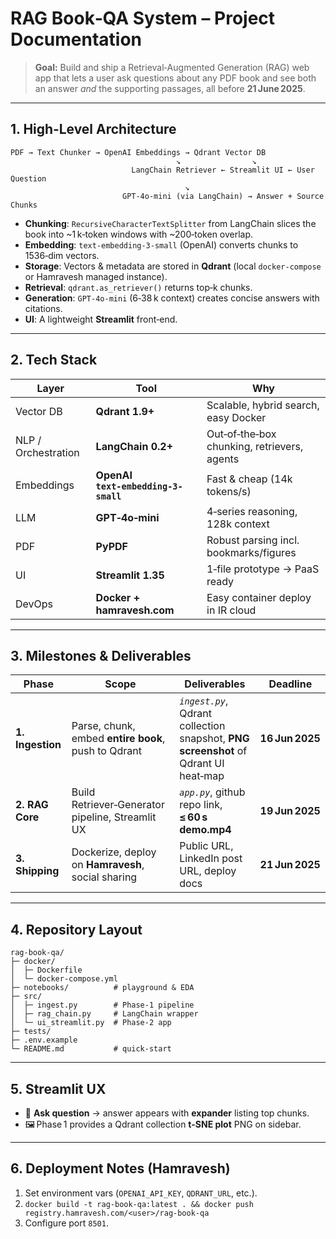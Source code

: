 # RAG Book‑QA System – Project Documentation

> **Goal:** Build and ship a Retrieval‑Augmented Generation (RAG) web app that lets a user ask questions about any PDF book and see both an answer _and_ the supporting passages, all before **21 June 2025**.

---

## 1. High‑Level Architecture

```text
PDF → Text Chunker → OpenAI Embeddings → Qdrant Vector DB
                                     ↘                ↘
                           LangChain Retriever ← Streamlit UI ← User Question
                                       ↘
                         GPT‑4o‑mini (via LangChain) → Answer + Source Chunks
```

* **Chunking**: `RecursiveCharacterTextSplitter` from LangChain slices the book into ~1 k‑token windows with ~200‑token overlap.  
* **Embedding**: `text‑embedding‑3-small` (OpenAI) converts chunks to 1536‑dim vectors.  
* **Storage**: Vectors & metadata are stored in **Qdrant** (local `docker‑compose` or Hamravesh managed instance).  
* **Retrieval**: `qdrant.as_retriever()` returns top‑k chunks.  
* **Generation**: `GPT‑4o‑mini` (6‑38 k context) creates concise answers with citations.  
* **UI**: A lightweight **Streamlit** front‑end.

---

## 2. Tech Stack

| Layer | Tool | Why |
|-------|------|-----|
| Vector DB | **Qdrant 1.9+** | Scalable, hybrid search, easy Docker |  
| NLP / Orchestration | **LangChain 0.2+** | Out‑of‑the‑box chunking, retrievers, agents |  
| Embeddings | **OpenAI `text‑embedding‑3-small`** | Fast & cheap (14k tokens/s) |
| LLM | **GPT‑4o‑mini** | 4‑series reasoning, 128k context |  
| PDF | **PyPDF** | Robust parsing incl. bookmarks/figures |  
| UI | **Streamlit 1.35** | 1‑file prototype -> PaaS ready |  
| DevOps | **Docker + hamravesh.com** | Easy container deploy in IR cloud |  

---

## 3. Milestones & Deliverables

| Phase | Scope | Deliverables | Deadline |
|-------|-------|--------------|----------|
| **1. Ingestion** | Parse, chunk, embed **entire book**, push to Qdrant | *`ingest.py`*, Qdrant collection snapshot, **PNG screenshot** of Qdrant UI heat‑map | **16 Jun 2025** |
| **2. RAG Core** | Build Retriever‑Generator pipeline, Streamlit UX | *`app.py`*, github repo link, **≤ 60 s demo.mp4** | **19 Jun 2025** |
| **3. Shipping** | Dockerize, deploy on **Hamravesh**, social sharing | Public URL, LinkedIn post URL, deploy docs | **21 Jun 2025** |

---

## 4. Repository Layout

```text
rag-book-qa/
├─ docker/
│  ├─ Dockerfile
│  └─ docker-compose.yml
├─ notebooks/          # playground & EDA
├─ src/
│  ├─ ingest.py        # Phase‑1 pipeline
│  ├─ rag_chain.py     # LangChain wrapper
│  └─ ui_streamlit.py  # Phase‑2 app
├─ tests/
├─ .env.example
└─ README.md           # quick‑start
```

---

## 5. Streamlit UX

* 💬 **Ask question** → answer appears with **expander** listing top chunks.  
* 🖼️ Phase 1 provides a Qdrant collection **t-SNE plot** PNG on sidebar.

---

## 6. Deployment Notes (Hamravesh)

1. Set environment vars (`OPENAI_API_KEY`, `QDRANT_URL`, etc.).  
2. `docker build -t rag-book-qa:latest . && docker push registry.hamravesh.com/<user>/rag-book-qa`  
3. Configure port `8501`.  



